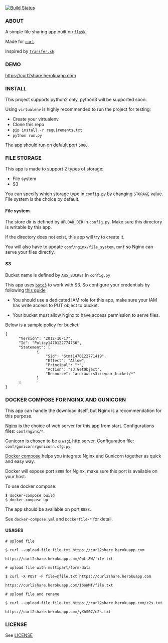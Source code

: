 [![Build Status](https://travis-ci.org/cuongnv23/curl2share.svg?branch=master)](https://travis-ci.org/cuongnv23/curl2share)
### ABOUT

A simple file sharing app built on [`flask`](https://github.com/pallets/flask).

Made for [`curl`](https://curl.haxx.se/).

Inspired by [`transfer.sh`](https://github.com/dutchcoders/transfer.sh/).

### DEMO

https://curl2share.herokuapp.com


### INSTALL

This project supports python2 only, python3 will be supported soon.

Using `virtualenv` is highly recommended to run the project for testing:

- Create your virtualenv
- Clone this repo
- `pip install -r requirements.txt`
- `python run.py`

The app should run on default port `5000`.

### FILE STORAGE

This app is made to support 2 types of storage:

- File system
- S3


You can specify which storage type in `config.py` by changing `STORAGE` value.
File system is the choice by default.

#### File system

The store dir is defined by `UPLOAD_DIR` in `config.py`. Make sure this
directory is writable by this app.

If the directory does not exist, this app will try to create it.

You will also have to update `conf/nginx/file_system.conf` so Nginx can serve
your files directly.

#### S3

Bucket name is defined by `AWS_BUCKET` in `config.py`

This app uses [`boto3`](https://github.com/boto/boto3) to work with S3. 
So configure your credentials by following [this guide](http://boto3.readthedocs.io/en/latest/guide/quickstart.html#configuration)


- You should use a dedicated IAM role for this app, make sure your IAM has write 
access to PUT object to bucket.

- Your bucket must allow Nginx to have access permission to serve files.

Below is a sample policy for bucket:

  ```
  {
        "Version": "2012-10-17",
        "Id": "Policy1470122774736",
        "Statement": [
                {
                    "Sid": "Stmt1470122771419",
                    "Effect": "Allow",
                    "Principal": "*",
                    "Action": "s3:GetObject",
                    "Resource": "arn:aws:s3:::your_bucket/*"
                }
        ]
  }
  ```


### DOCKER COMPOSE FOR NGINX AND GUNICORN

This app can handle the download itself, but Nginx is a recommendation for this
purpose.

[Nginx](https://github.com/nginx/nginx) is the choice of web server for this 
app from start. Configurations files: `conf/nginx/*`.

[Gunicorn](https://github.com/benoitc/gunicorn) is chosen to be a `wsgi` http 
server. Configuration file: `conf/gunicorn/gunicorn.cfg.py`.

[Docker compose](https://github.com/docker/compose) helps you integrate
Nginx and Gunicorn together as quick and easy way.

Docker will expose port `8888` for Nginx, make sure this port is available on 
your host.

To use docker compose:

```
$ docker-compose build
$ docker-compose up
```


The app should be available on port `8888`.

See `docker-compose.yml` and `Dockerfile-*` for detail.

#### USAGES 

```
# upload file 

$ curl --upload-file file.txt https://curl2share.herokuapp.com

https://curl2share.herokuapp.com/QpLt8W/file.txt

# upload file with multipart/form-data

$ curl -X POST -F file=@file.txt https://curl2share.herokuapp.com

https://curl2share.herokuapp.com/IboWMf/file.txt

# upload file and rename

$ curl --upload-file file.txt https://curl2share.herokuapp.com/c2s.txt

https://curl2share.herokuapp.com/yXhS07/c2s.txt
```

### LICENSE

See
[LICENSE](https://github.com/cuongnv23/curl2share/blob/master/LICENSE)
